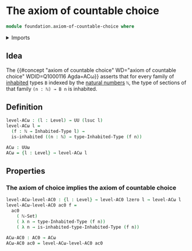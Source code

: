 # The axiom of countable choice

```agda
module foundation.axiom-of-countable-choice where
```

<details><summary>Imports</summary>

```agda
open import elementary-number-theory.equality-natural-numbers
open import elementary-number-theory.natural-numbers

open import foundation.dependent-pair-types
open import foundation.axiom-of-choice
open import foundation.decidable-equality
open import foundation.inhabited-types
open import foundation.propositional-truncations
open import foundation.universe-levels
open import set-theory.countable-sets
open import foundation.sets
```

</details>

## Idea

The {{#concept "axiom of countable choice" WD="axiom of countable choice" WDID=Q1000116 Agda=ACω}}
asserts that for every family of [inhabited](foundation.inhabited-types.md)
types `B` indexed by the
[natural numbers](elementary-number-theory.natural-numbers.md) `ℕ`, the type of
sections of that family `(n : ℕ) → B n` is inhabited.

## Definition

```agda
level-ACω : (l : Level) → UU (lsuc l)
level-ACω l =
  (f : ℕ → Inhabited-Type l) →
  is-inhabited ((n : ℕ) → type-Inhabited-Type (f n))

ACω : UUω
ACω = {l : Level} → level-ACω l
```

## Properties

### The axiom of choice implies the axiom of countable choice

```agda
level-ACω-level-AC0 : {l : Level} → level-AC0 lzero l → level-ACω l
level-ACω-level-AC0 ac0 f =
  ac0
    ( ℕ-Set)
    ( λ n → type-Inhabited-Type (f n))
    ( λ n → is-inhabited-type-Inhabited-Type (f n))

ACω-AC0 : AC0 → ACω
ACω-AC0 ac0 = level-ACω-level-AC0 ac0
```
